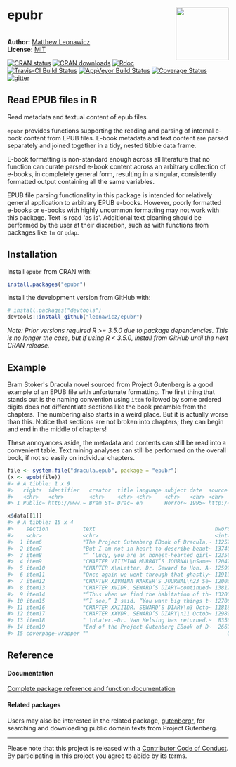 
<!-- README.md is generated from README.Rmd. Please edit that file -->
epubr <img src="https://github.com/leonawicz/epubr/blob/master/data-raw/epubr.png?raw=true" style="margin-left:10px;margin-bottom:5px;" width="120" align="right">
==================================================================================================================================================================

<br/> **Author:** [Matthew Leonawicz](https://leonawicz.github.io/blog/)<br/> **License:** [MIT](https://opensource.org/licenses/MIT)<br/>

[![CRAN status](http://www.r-pkg.org/badges/version/epubr)](https://cran.r-project.org/package=epubr) [![CRAN downloads](http://cranlogs.r-pkg.org/badges/grand-total/epubr)](https://cran.r-project.org/package=epubr) [![Rdoc](http://www.rdocumentation.org/badges/version/epubr)](http://www.rdocumentation.org/packages/epubr) [![Travis-CI Build Status](https://travis-ci.org/leonawicz/epubr.svg?branch=master)](https://travis-ci.org/leonawicz/epubr) [![AppVeyor Build Status](https://ci.appveyor.com/api/projects/status/github/leonawicz/epubr?branch=master&svg=true)](https://ci.appveyor.com/project/leonawicz/epubr) [![Coverage Status](https://img.shields.io/codecov/c/github/leonawicz/epubr/master.svg)](https://codecov.io/github/leonawicz/epubr?branch=master) [![gitter](https://img.shields.io/badge/GITTER-join%20chat-green.svg)](https://gitter.im/leonawicz/epubr)

Read EPUB files in R
--------------------

Read metadata and textual content of epub files.

`epubr` provides functions supporting the reading and parsing of internal e-book content from EPUB files. E-book metadata and text content are parsed separately and joined together in a tidy, nested tibble data frame.

E-book formatting is non-standard enough across all literature that no function can curate parsed e-book content across an arbitrary collection of e-books, in completely general form, resulting in a singular, consistently formatted output containing all the same variables.

EPUB file parsing functionality in this package is intended for relatively general application to arbitrary EPUB e-books. However, poorly formatted e-books or e-books with highly uncommon formatting may not work with this package. Text is read 'as is'. Additional text cleaning should be performed by the user at their discretion, such as with functions from packages like `tm` or `qdap`.

Installation
------------

Install `epubr` from CRAN with:

``` r
install.packages("epubr")
```

Install the development version from GitHub with:

``` r
# install.packages("devtools")
devtools::install_github("leonawicz/epubr")
```

*Note: Prior versions required R &gt;= 3.5.0 due to package dependencies. This is no longer the case, but if using R &lt; 3.5.0, install from GitHub until the next CRAN release.*

Example
-------

Bram Stoker's Dracula novel sourced from Project Gutenberg is a good example of an EPUB file with unfortunate formatting. The first thing that stands out is the naming convention using `item` followed by some ordered digits does not differentiate sections like the book preamble from the chapters. The numbering also starts in a weird place. But it is actually worse than this. Notice that sections are not broken into chapters; they can begin and end in the middle of chapters!

These annoyances aside, the metadata and contents can still be read into a convenient table. Text mining analyses can still be performed on the overall book, if not so easily on individual chapters.

``` r
file <- system.file("dracula.epub", package = "epubr")
(x <- epub(file))
#> # A tibble: 1 x 9
#>   rights  identifier   creator  title language subject date  source  data 
#>   <chr>   <chr>        <chr>    <chr> <chr>    <chr>   <chr> <chr>   <lis>
#> 1 Public~ http://www.~ Bram St~ Drac~ en       Horror~ 1995~ http:/~ <tib~

x$data[[1]]
#> # A tibble: 15 x 4
#>    section           text                                      nword nchar
#>    <chr>             <chr>                                     <int> <int>
#>  1 item6             "The Project Gutenberg EBook of Dracula,~ 11252 60972
#>  2 item7             "But I am not in heart to describe beaut~ 13740 71798
#>  3 item8             "“ ‘Lucy, you are an honest-hearted girl~ 12356 65522
#>  4 item9             "CHAPTER VIIIMINA MURRAY’S JOURNAL\nSame~ 12042 62724
#>  5 item10            "CHAPTER X\nLetter, Dr. Seward to Hon. A~ 12599 66678
#>  6 item11            "Once again we went through that ghastly~ 11919 62949
#>  7 item12            "CHAPTER XIVMINA HARKER’S JOURNAL\n23 Se~ 12003 62234
#>  8 item13            "CHAPTER XVIDR. SEWARD’S DIARY—continued~ 13812 72903
#>  9 item14            "“Thus when we find the habitation of th~ 13201 69779
#> 10 item15            "“I see,” I said. “You want big things t~ 12706 66921
#> 11 item16            "CHAPTER XXIIIDR. SEWARD’S DIARY\n3 Octo~ 11818 61550
#> 12 item17            "CHAPTER XXVDR. SEWARD’S DIARY\n11 Octob~ 12989 68564
#> 13 item18            " \nLater.—Dr. Van Helsing has returned.~  8356 43464
#> 14 item19            "End of the Project Gutenberg EBook of D~  2669 18541
#> 15 coverpage-wrapper ""                                            0     0
```

Reference
---------

#### Documentation

[Complete package reference and function documentation](https://leonawicz.github.io/epubr/)

#### Related packages

Users may also be interested in the related package, [gutenbergr](https://github.com/ropenscilabs/gutenbergr), for searching and downloading public domain texts from Project Gutenberg.

------------------------------------------------------------------------

Please note that this project is released with a [Contributor Code of Conduct](CODE_OF_CONDUCT.md). By participating in this project you agree to abide by its terms.
